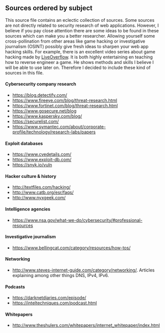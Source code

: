 ## Sources ordered by subject
This source file contains an eclectic collection of sources. Some sources are not directly related to security research of web applications. 
However, I believe if you pay close attention there are some ideas to be found in these sources which can make you a better researcher.
Allowing yourself some cross-pollination from other areas like game hacking or investigative journalism (OSINT) possibly give fresh ideas
to sharpen your web app hacking skills. For example, there is an excellent video series about game hacking made by [LiveOverflow](https://www.youtube.com/playlist?list=PLhixgUqwRTjzzBeFSHXrw9DnQtssdAwgG). It is both highly entertaining en teaching how to reverse engineer a game. He shows methods and skills I believe I will be able to use later on. Therefore I decided to include these kind of sources in this file.

#### Cybersecurity company research
  * https://blog.detectify.com/
  * https://www.fireeye.com/blog/threat-research.html
  * https://www.fortinet.com/blog/threat-research.html
  * https://www.gosecure.net/blog
  * https://www.kaspersky.com/blog/
  * https://securelist.com/
  * https://www.symantec.com/about/corporate-profile/technology/research-labs/papers

#### Exploit databases
  * https://www.cvedetails.com/
  * https://www.exploit-db.com/
  * https://snyk.io/vuln
 
#### Hacker culture & history
  * http://textfiles.com/hacking/
  * http://www.catb.org/esr/faqs/
  * http://www.nyxgeek.com/

#### Intelligence agencies
  * https://www.nsa.gov/what-we-do/cybersecurity/#professional-resources
  
#### Investigative journalism
  * https://www.bellingcat.com/category/resources/how-tos/
  
#### Networking
  * http://www.steves-internet-guide.com/category/networking/. Articles explaining among other things DNS, IPv4, IPv6.
  
#### Podcasts
  * https://darknetdiaries.com/episode/
  * https://inteltechniques.com/podcast.html

#### Whitepapers
  * http://www.theshulers.com/whitepapers/internet_whitepaper/index.html
  
